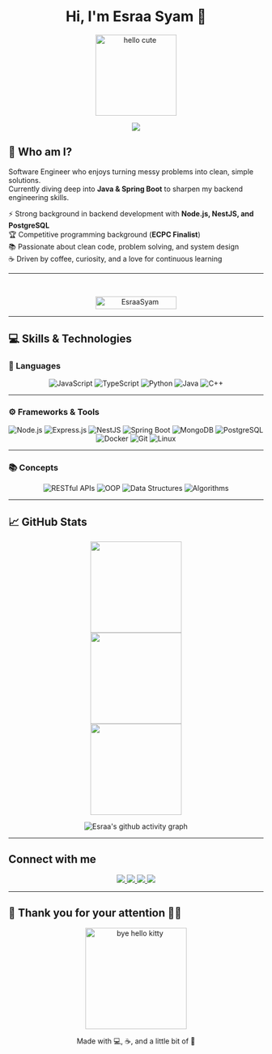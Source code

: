 <div align="center">
  <h1>Hi, I'm Esraa Syam 🖤</h1>
</div>

<div align="center">
  <img src="https://media.giphy.com/media/Wj7lNjMNDxSmc/giphy.gif" alt="hello cute" width="160">
</div>


<p align="center">
  <img src="https://readme-typing-svg.herokuapp.com?font=Fira+Code&weight=500&size=22&pause=1000&color=F744D7&center=true&vCenter=true&width=435&lines=Software+Engineer;Passionate+about+Clean+Code;Open+to+New+Challenges;Always+Learning+and+Improving;Problem+Solver" />
</p>

## 👋 Who am I?  

Software Engineer who enjoys turning messy problems into clean, simple solutions.  
Currently diving deep into **Java & Spring Boot** to sharpen my backend engineering skills.  

⚡ Strong background in backend development with **Node.js, NestJS, and PostgreSQL**  
🏆 Competitive programming background (**ECPC Finalist**)  
📚 Passionate about clean code, problem solving, and system design  
☕ Driven by coffee, curiosity, and a love for continuous learning


***
<br>

<p align="center"> <img src="https://komarev.com/ghpvc/?username=EsraaSyam&label=Profile%20views&color=0e75b6&style=flat" alt="EsraaSyam" height=25px, width=160px/> 
</p>

***

## 💻 Skills & Technologies

### 📝 Languages
<div align="center">

![JavaScript](https://img.shields.io/badge/JavaScript-F7DF1E?style=for-the-badge&logo=javascript&logoColor=black)
![TypeScript](https://img.shields.io/badge/TypeScript-3178C6?style=for-the-badge&logo=typescript&logoColor=white)
![Python](https://img.shields.io/badge/Python-3776AB?style=for-the-badge&logo=python&logoColor=white)
![Java](https://img.shields.io/badge/Java-ED8B00?style=for-the-badge&logo=java&logoColor=white)
![C++](https://img.shields.io/badge/C++-00599C?style=for-the-badge&logo=c%2B%2B&logoColor=white)
</div>

---

### ⚙️ Frameworks & Tools
<div align="center">

![Node.js](https://img.shields.io/badge/Node.js-339933?style=for-the-badge&logo=node.js&logoColor=white)
![Express.js](https://img.shields.io/badge/Express.js-000000?style=for-the-badge&logo=express&logoColor=white)
![NestJS](https://img.shields.io/badge/NestJS-E0234E?style=for-the-badge&logo=nestjs&logoColor=white)
![Spring Boot](https://img.shields.io/badge/Spring%20Boot-6DB33F?style=for-the-badge&logo=spring-boot&logoColor=white)
![MongoDB](https://img.shields.io/badge/MongoDB-47A248?style=for-the-badge&logo=mongodb&logoColor=white)
![PostgreSQL](https://img.shields.io/badge/PostgreSQL-336791?style=for-the-badge&logo=postgresql&logoColor=white)
![Docker](https://img.shields.io/badge/Docker-2496ED?style=for-the-badge&logo=docker&logoColor=white)
![Git](https://img.shields.io/badge/Git-F05032?style=for-the-badge&logo=git&logoColor=white)
![Linux](https://img.shields.io/badge/Linux-FCC624?style=for-the-badge&logo=linux&logoColor=black)

</div>

---

### 📚 Concepts
<div align="center">

![RESTful APIs](https://img.shields.io/badge/RESTful%20APIs-6DB33F?style=for-the-badge&logo=spring&logoColor=white)
![OOP](https://img.shields.io/badge/OOP-5C2D91?style=for-the-badge&logo=abstract&logoColor=white)
![Data Structures](https://img.shields.io/badge/Data%20Structures-FFB000?style=for-the-badge&logo=stackshare&logoColor=white)
![Algorithms](https://img.shields.io/badge/Algorithms-8E44AD?style=for-the-badge&logo=codeforces&logoColor=white)

</div>

***

## 📈 GitHub Stats

<div align="center">

  <img src="https://github-readme-stats.vercel.app/api?username=EsraaSyam&theme=chartreuse-dark&show_icons=true&count_private=true&hide_border=true" height="180px"/>

  <br/>
  
  <img src="https://github-readme-streak-stats.herokuapp.com/?user=EsraaSyam&theme=chartreuse-dark&hide_border=true" height="180px"/>

  <br/>

  <img src="https://github-readme-stats.vercel.app/api/top-langs/?username=EsraaSyam&layout=compact&theme=chartreuse-dark&hide_border=true" height="180px"/>

  <br/>

  ![Esraa's github activity graph](https://github-readme-activity-graph.vercel.app/graph?username=EsraaSyam&theme=react-dark)


</div>


***

## Connect with me

<p align="center">
  <a href="mailto:esraasyam15@gmail.com">
    <img src="https://img.shields.io/badge/Gmail-EA4335?style=for-the-badge&logo=gmail&logoColor=white" />
  </a>
  <a href="https://www.linkedin.com/in/esraa-syam-232a8b240/">
    <img src="https://img.shields.io/badge/LinkedIn-0A66C2?style=for-the-badge&logo=linkedin&logoColor=white" />
  </a>
  <a href="https://codeforces.com/profile/Sira">
    <img src="https://img.shields.io/badge/Codeforces-1F8ACB?style=for-the-badge&logo=codeforces&logoColor=white" />
  </a>
  <a href="https://leetcode.com/Esraa_Syam15/">
    <img src="https://img.shields.io/badge/LeetCode-FFA116?style=for-the-badge&logo=leetcode&logoColor=black" />
  </a>
</p>

***

## 💫 Thank you for your attention 🙏🏻

<div align="center">
  <img src="https://media.giphy.com/media/MB0NUNjpzCYMCZejHZ/giphy.gif" alt="bye hello kitty" width="200">
  <p>Made with 💻, ☕, and a little bit of 🖤</p>
</div>

